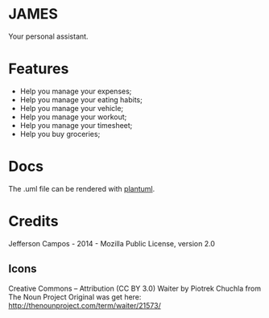 # JAMES

Your personal assistant.

# Features

* Help you manage your expenses;
* Help you manage your eating habits;
* Help you manage your vehicle;
* Help you manage your workout;
* Help you manage your timesheet;
* Help you buy groceries;

# Docs

The .uml file can be rendered with [plantuml](http://plantuml.sourceforge.net).

# Credits

Jefferson Campos - 2014 - Mozilla Public License, version 2.0

## Icons

Creative Commons – Attribution (CC BY 3.0)
Waiter by Piotrek Chuchla from The Noun Project
Original was get here: http://thenounproject.com/term/waiter/21573/
